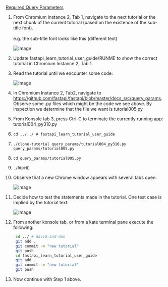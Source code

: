 [Required Query Parameters](https://fastapi.tiangolo.com/tutorial/query-params/#required-query-parameters)


1. From Chromium Instance 2, Tab 1, navigate to the next tutorial or the next chunk of the current tutorial (based on the existence of the sub-title font).
     <br><br>e.g. the sub-title font looks like this (different text)

     ![Image](https://github.com/user-attachments/assets/87a516aa-6cf3-4bd5-a5a3-f9e01148cadb)

2. Update fastapi_learn_tutorial_user_guide/RUNME to show the correct tutorial in Chromium Instance 2, Tab 1.
3. Read the tutorial until we encounter some code:

     ![Image](https://github.com/user-attachments/assets/eab3c212-b07c-4818-a331-6033fd0af548)

4. In Chromium Instance 2, Tab2, navigate to https://github.com/fastapi/fastapi/blob/master/docs_src/query_params.  Observe some .py files which might be the code we see above. By inspection we determine that the file we want is tutorial005.py
5.  From Konsole tab 3, press Ctrl-C to terminate the currently running app: tutorial004_py310.py
6.  `cd ../../ # fastapi_learn_tutorial_user_guide`
7. `./clone-tutorial query_params/tutorial004_py310.py query_params/tutorial005.py`
8. `cd query_params/tutorial005.py`
9. `./RUNME`
10. Observe that a new Chrome window appears with several tabs open:

     ![image](https://github.com/user-attachments/assets/b5097f1c-88b4-43a7-b31f-c56b0d0917ae)

11. Decide how to test the statements made in the tutorial. One test case is implied by the tutorial text:

     ![Image](https://github.com/user-attachments/assets/606eb18d-4328-40dd-94ea-e976e1aede61)

12. From another konsole tab, or from a kate terminal pane execute the following:
    ```bash
     cd ../ # david-and-dan
     git add .
     git commit -m "new tutorial"
     git push
     cd fastapi_learn_tutorial_user_guide
     git add .
     git commit -m "new tutorial"
     git push
    ```
20. Now continue with Step 1 above.
